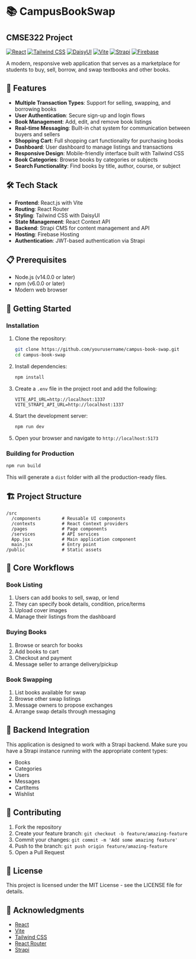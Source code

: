 # 📚 CampusBookSwap
## CMSE322 Project

[![React](https://img.shields.io/badge/React-19.1.0-61DAFB?logo=react&logoColor=white)](https://reactjs.org/)
[![Tailwind CSS](https://img.shields.io/badge/Tailwind_CSS-4.0.17-38B2AC?logo=tailwind-css&logoColor=white)](https://tailwindcss.com/)
[![DaisyUI](https://img.shields.io/badge/DaisyUI-5.0.9-5A0EF8?logo=daisyui&logoColor=white)](https://daisyui.com/)
[![Vite](https://img.shields.io/badge/Vite-6.2.0-646CFF?logo=vite&logoColor=white)](https://vitejs.dev/)
[![Strapi](https://img.shields.io/badge/Strapi-4.15.0-2F2E8B?logo=strapi&logoColor=white)](https://strapi.io/)
[![Firebase](https://img.shields.io/badge/Firebase-Hosting-FFCA28?logo=firebase&logoColor=white)](https://firebase.google.com/)

A modern, responsive web application that serves as a marketplace for students to buy, sell, borrow, and swap textbooks and other books.

## 🚀 Features

- **Multiple Transaction Types**: Support for selling, swapping, and borrowing books
- **User Authentication**: Secure sign-up and login flows
- **Book Management**: Add, edit, and remove book listings
- **Real-time Messaging**: Built-in chat system for communication between buyers and sellers
- **Shopping Cart**: Full shopping cart functionality for purchasing books
- **Dashboard**: User dashboard to manage listings and transactions
- **Responsive Design**: Mobile-friendly interface built with Tailwind CSS
- **Book Categories**: Browse books by categories or subjects
- **Search Functionality**: Find books by title, author, course, or subject

## 🛠️ Tech Stack

- **Frontend**: React.js with Vite
- **Routing**: React Router
- **Styling**: Tailwind CSS with DaisyUI
- **State Management**: React Context API
- **Backend**: Strapi CMS for content management and API
- **Hosting**: Firebase Hosting
- **Authentication**: JWT-based authentication via Strapi

## 📋 Prerequisites

- Node.js (v14.0.0 or later)
- npm (v6.0.0 or later)
- Modern web browser

## 🏁 Getting Started

### Installation

1. Clone the repository:
   ```bash
   git clone https://github.com/yourusername/campus-book-swap.git
   cd campus-book-swap
   ```

2. Install dependencies:
   ```bash
   npm install
   ```

3. Create a `.env` file in the project root and add the following:
   ```
   VITE_API_URL=http://localhost:1337
   VITE_STRAPI_API_URL=http://localhost:1337
   ```

4. Start the development server:
   ```bash
   npm run dev
   ```

5. Open your browser and navigate to `http://localhost:5173`

### Building for Production

```bash
npm run build
```

This will generate a `dist` folder with all the production-ready files.

## 🏗️ Project Structure

```
/src
  /components        # Reusable UI components
  /contexts          # React Context providers
  /pages             # Page components
  /services          # API services
  App.jsx            # Main application component
  main.jsx           # Entry point
/public              # Static assets
```

## 🔄 Core Workflows

### Book Listing

1. Users can add books to sell, swap, or lend
2. They can specify book details, condition, price/terms
3. Upload cover images
4. Manage their listings from the dashboard

### Buying Books

1. Browse or search for books
2. Add books to cart
3. Checkout and payment
4. Message seller to arrange delivery/pickup

### Book Swapping

1. List books available for swap
2. Browse other swap listings
3. Message owners to propose exchanges
4. Arrange swap details through messaging


## 🔌 Backend Integration

This application is designed to work with a Strapi backend. Make sure you have a Strapi instance running with the appropriate content types:

- Books
- Categories
- Users
- Messages
- CartItems
- Wishlist

## 🤝 Contributing

1. Fork the repository
2. Create your feature branch: `git checkout -b feature/amazing-feature`
3. Commit your changes: `git commit -m 'Add some amazing feature'`
4. Push to the branch: `git push origin feature/amazing-feature`
5. Open a Pull Request

## 📝 License

This project is licensed under the MIT License - see the LICENSE file for details.

## 🙏 Acknowledgments

- [React](https://reactjs.org/)
- [Vite](https://vitejs.dev/)
- [Tailwind CSS](https://tailwindcss.com/)
- [React Router](https://reactrouter.com/)
- [Strapi](https://strapi.io/)
